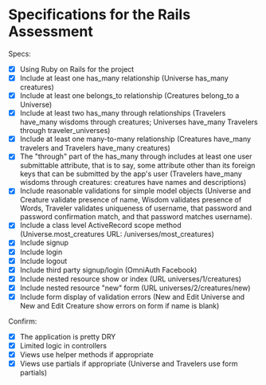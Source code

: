 # Specifications for the Rails Assessment

Specs:
- [x] Using Ruby on Rails for the project
- [x] Include at least one has_many relationship (Universe has_many creatures)
- [x] Include at least one belongs_to relationship (Creatures belong_to a Universe)
- [x] Include at least two has_many through relationships (Travelers have_many wisdoms through creatures; Universes have_many Travelers through traveler_universes)
- [x] Include at least one many-to-many relationship (Creatures have_many travelers and Travelers have_many creatures)
- [x] The "through" part of the has_many through includes at least one user submittable attribute, that is to say, some attribute other than its foreign keys that can be submitted by the app's user (Travelers have_many wisdoms through creatures: creatures have names and descriptions)
- [x] Include reasonable validations for simple model objects (Universe and Creature validate presence of name, Wisdom validates presence of Words, Traveler validates uniqueness of username, that password and password confirmation match, and that password matches username). 
- [x] Include a class level ActiveRecord scope method (Universe.most_creatures URL: /universes/most_creatures)
- [x] Include signup 
- [x] Include login 
- [x] Include logout
- [x] Include third party signup/login (OmniAuth Facebook)
- [x] Include nested resource show or index (URL universes/1/creatures)
- [x] Include nested resource "new" form (URL universes/2/creatures/new)
- [x] Include form display of validation errors (New and Edit Universe and New and Edit Creature show errors on form if name is blank)

Confirm:
- [X] The application is pretty DRY
- [X] Limited logic in controllers
- [X] Views use helper methods if appropriate
- [X] Views use partials if appropriate (Universe and Travelers use form partials)